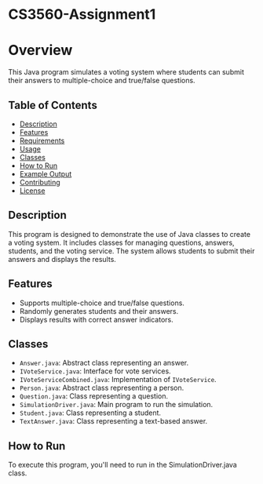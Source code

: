 # CS3560-Assignment1

# Overview
This Java program simulates a voting system where students can submit their answers to multiple-choice and true/false questions.

## Table of Contents

- [Description](#description)
- [Features](#features)
- [Requirements](#requirements)
- [Usage](#usage)
- [Classes](#classes)
- [How to Run](#how-to-run)
- [Example Output](#example-output)
- [Contributing](#contributing)
- [License](#license)

## Description

This program is designed to demonstrate the use of Java classes to create a voting system. It includes classes for managing questions, answers, students, and the voting service. The system allows students to submit their answers and displays the results.

## Features

- Supports multiple-choice and true/false questions.
- Randomly generates students and their answers.
- Displays results with correct answer indicators.

## Classes

- `Answer.java`: Abstract class representing an answer.
- `IVoteService.java`: Interface for vote services.
- `IVoteServiceCombined.java`: Implementation of `IVoteService`.
- `Person.java`: Abstract class representing a person.
- `Question.java`: Class representing a question.
- `SimulationDriver.java`: Main program to run the simulation.
- `Student.java`: Class representing a student.
- `TextAnswer.java`: Class representing a text-based answer.

## How to Run

To execute this program, you'll need to run in the SimulationDriver.java class.
